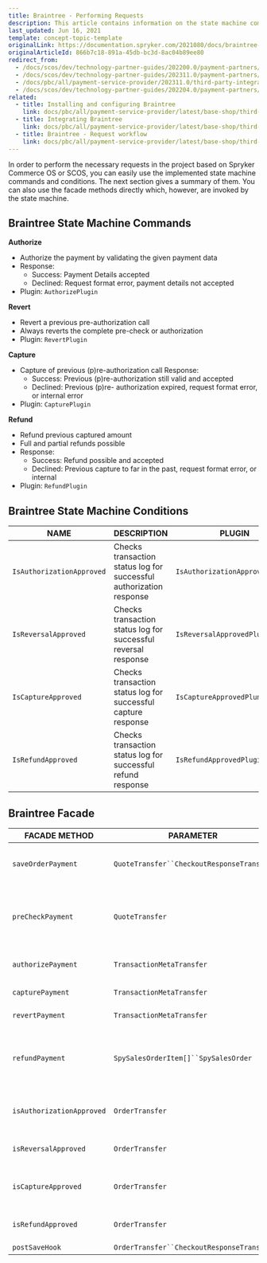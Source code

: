 ```yaml
---
title: Braintree - Performing Requests
description: This article contains information on the state machine commands and conditions for the Braintree module in the Spryker Commerce OS.
last_updated: Jun 16, 2021
template: concept-topic-template
originalLink: https://documentation.spryker.com/2021080/docs/braintree-performing-requests
originalArticleId: 866b7c18-891a-45db-bc3d-8ac04b89ee80
redirect_from:
  - /docs/scos/dev/technology-partner-guides/202200.0/payment-partners/braintree/braintree-performing-requests.html
  - /docs/scos/dev/technology-partner-guides/202311.0/payment-partners/braintree/braintree-performing-requests.html
  - /docs/pbc/all/payment-service-provider/202311.0/third-party-integrations/braintree/braintree-performing-requests.html
  - /docs/scos/dev/technology-partner-guides/202204.0/payment-partners/braintree/braintree-performing-requests.html
related:
  - title: Installing and configuring Braintree
    link: docs/pbc/all/payment-service-provider/latest/base-shop/third-party-integrations/braintree/install-and-configure-braintree.html
  - title: Integrating Braintree
    link: docs/pbc/all/payment-service-provider/latest/base-shop/third-party-integrations/braintree/integrate-braintree.html
  - title: Braintree - Request workflow
    link: docs/pbc/all/payment-service-provider/latest/base-shop/third-party-integrations/braintree/braintree-request-workflow.html
---
```


In order to perform the necessary requests in the project based on Spryker Commerce OS or SCOS, you can easily use the implemented state machine commands and conditions. The next section gives a summary of them. You can also use the facade methods directly which, however, are invoked by the state machine.

## Braintree State Machine Commands

**Authorize**

- Authorize the payment by validating the given payment data
- Response:
  - Success: Payment Details accepted
  - Declined: Request format error, payment details not accepted
- Plugin: `AuthorizePlugin`

**Revert**

- Revert a previous pre-authorization call
- Always reverts the complete pre-check or authorization
- Plugin: `RevertPlugin`

**Capture**

- Capture of previous (p)re-authorization call Response:
  - Success: Previous (p)re-authorization still valid and accepted
  - Declined: Previous (p)re- authorization expired, request format error, or internal error
- Plugin: `CapturePlugin`

**Refund**

- Refund previous captured amount
- Full and partial refunds possible
- Response:
  - Success: Refund possible and accepted
  - Declined: Previous capture to far in the past, request format error, or internal
- Plugin: `RefundPlugin`

## Braintree State Machine Conditions

| NAME  | DESCRIPTION  | PLUGIN  |
| --- | --- | --- |
|  `IsAuthorizationApproved` | Checks transaction status log for successful authorization response |  `IsAuthorizationApprovedPlugin` |
|  `IsReversalApproved` | Checks transaction status log for successful reversal response |  `IsReversalApprovedPlugin` |
|  `IsCaptureApproved` | Checks transaction status log for successful capture response |  `IsCaptureApprovedPlungin` |
|  `IsRefundApproved` | Checks transaction status log for successful refund response |  `IsRefundApprovedPlugin` |

## Braintree Facade

| FACADE METHOD | PARAMETER | RETURN | DESCRIPTION |
| --- | --- | --- | --- |
|  `saveOrderPayment` | `QuoteTransfer``CheckoutResponseTransfer` | void | Saves order payment method data according to quote and checkout response transfer data. |
|  `preCheckPayment` |  `QuoteTransfer` |  `BraintreeTransactionResponseTransfer` | Sends pre-authorize payment request to Braintree gateway to retrieve transaction data. Checks that form data matches transaction response data. |
|  `authorizePayment` |  `TransactionMetaTransfer` |  `BraintreeTransactionResponseTransfer` | Processes payment confirmation request to Braintree gateway. |
|  `capturePayment` |  `TransactionMetaTransfer` |  `BraintreeTransactionResponseTransfer` | Processes capture payment request to Braintree gateway. |
|  `revertPayment` |  `TransactionMetaTransfer` |  `BraintreeTransactionResponseTransfer` | Processes cancel payment request to Braintree gateway. |
|  `refundPayment` | `SpySalesOrderItem[]``SpySalesOrder` |  `BraintreeTransactionResponseTransfer` | Calculate `RefundTransfer` for given `$salesOrderItems` and `$salesOrderEntity`.Processes refund request to Braintree gateway by calculated `RefundTransfer`. |
|  `isAuthorizationApproved` |  `OrderTransfer` | bool | Checks if pre-authorization API request got success response from Braintree gateway. |
|  `isReversalApproved` |  `OrderTransfer` | bool | Checks if cancel API request got success response from Braintree gateway. |
|  `isCaptureApproved` |  `OrderTransfer` | bool | Checks if capture API request got success response from Braintree gateway. |
|  `isRefundApproved` |  `OrderTransfer` | bool | Checks if refund API request got success response from Braintree gateway. |
|  `postSaveHook` | `OrderTransfer``CheckoutResponseTransfer` |  `CheckoutResponseTransfer` | Execute post-save hook. |
